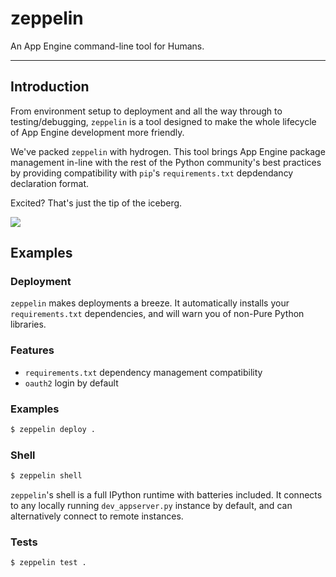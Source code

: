 zeppelin
========

An App Engine command-line tool for Humans.

-----

## Introduction

From environment setup to deployment and all the way through to testing/debugging, `zeppelin` is a 
tool designed to make the whole lifecycle of App Engine development more friendly.

We've packed `zeppelin` with hydrogen.  This tool brings App Engine package management in-line with 
the rest of the Python community's best practices by providing compatibility with `pip`'s 
`requirements.txt` depdendancy declaration format.

Excited?  That's just the tip of the iceberg.

![](http://24.media.tumblr.com/tumblr_m6yvhgBLnG1qk8zxso1_250.gif)

## Examples

### Deployment

`zeppelin` makes deployments a breeze.  It automatically installs your `requirements.txt` 
dependencies, and will warn you of non-Pure Python libraries.

### Features

- `requirements.txt` dependency management compatibility
- `oauth2` login by default

### Examples

```bash
$ zeppelin deploy .
```

### Shell

```bash
$ zeppelin shell
```

`zeppelin`'s shell is a full IPython runtime with batteries included.  It connects to any
locally running `dev_appserver.py` instance by default, and can alternatively connect
to remote instances.


### Tests

```bash
$ zeppelin test .
````
